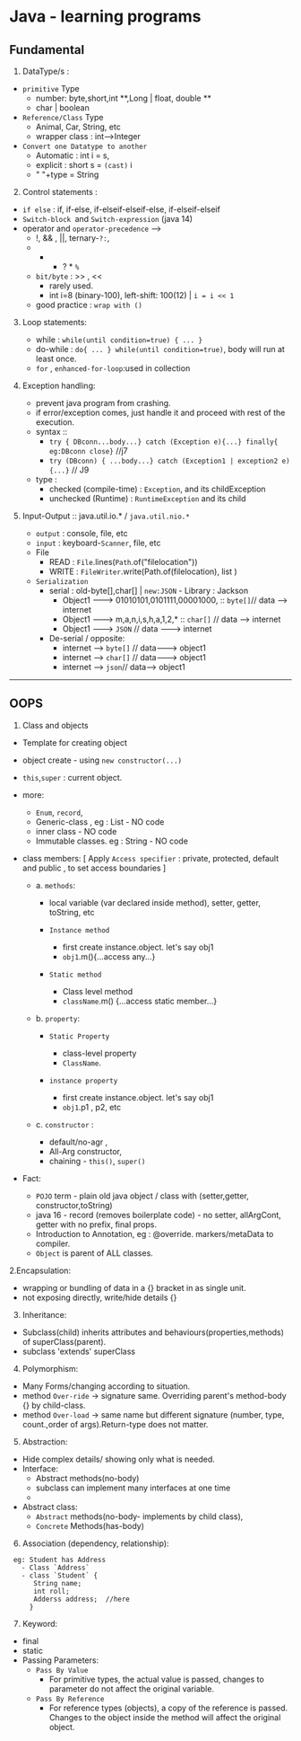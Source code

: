 # Java - learning programs

## Fundamental
1. DataType/s :
  - `primitive` Type
    - number: byte,short,int **,Long | float, double **
    - char | boolean
  - `Reference/Class` Type
    - Animal, Car, String, etc
    - wrapper class : int-->Integer
  - `Convert one Datatype to another`
    - Automatic : int i = s,
    - explicit : short s = `(cast)` i
    - " "+type = String

2. Control statements :
  - `if else` : if, if-else, if-elseif-elseif-else, if-elseif-elseif
  - `Switch-block `and `Switch-expression` (java 14)
  - operator and `operator-precedence` -->
    - !, && , ||, ternary-`?:`,
    - + - ? * `%`
    - `bit/byte` :  >> , <<
      - rarely used.
      - int i=8 (binary-100), left-shift: 100(12) | `i = i << 1`
    - good practice : `wrap with ()`

3. Loop statements:
   - while :   `while(until condition=true) { ... }`
   - do-while : `do{ ... } while(until condition=true)`, body will run at least once.
   - `for` , `enhanced-for-loop`:used in collection

4. Exception handling:
   - prevent java program from crashing.
   - if error/exception comes, just handle it and proceed with rest of the execution.
   - syntax ::
     - `try { DBconn...body...} catch (Exception e){...} finally{ eg:DBconn close}` //j7
     - `try (DBconn) { ...body...} catch (Exception1 | exception2 e){...}` // J9
   - type :
     - checked (compile-time) : `Exception`, and its childException
     - unchecked (Runtime) :    `RuntimeException` and its child

5. Input-Output :: java.util.io.* / `java.util.nio.*`
   - `output` : console, file, etc
   - `input` : keyboard-`Scanner`, file, etc
   - File
     - READ :  `File`.lines(`Path`.of("filelocation"))
     - WRITE : `FileWriter`.write(Path.of(filelocation), list<String> )
   - `Serialization`
     - serial : old-byte[],char[] | `new:JSON` - Library : Jackson
       - Object1 ---> 01010101,0101111,00001000, ::  `byte[]`// data --> internet
       - Object1 ---> m,a,n,i,s,h,a,1,2,* :: `char[]` // data --> internet
       - Object1 ---> `JSON` // data ---> internet
     - De-serial / opposite:
       - internet -->  `byte[]` // data---> object1
       - internet -->  `char[]` // data---> object1
       - internet -->  `json`// data--> object1

---
## OOPS
1. Class and objects
  - Template for creating object
  - object create - using `new constructor(...)`
  - `this`,`super` : current object.
  - more:
    - `Enum`, `record`,
    - Generic-class <T>, eg : List<T>  - NO code
    - inner class - NO  code
    - Immutable classes. eg : String - NO code

- class members: [ Apply `Access specifier` : private, protected, default and public , to set access boundaries ]
  - a. `methods`:
    - local variable (var declared inside method), setter, getter, toString, etc
    - `Instance method`
      - first create instance.object. let's say obj1
      - `obj1`.m(){...access any...}

    - `Static method`
      - Class level method
      - `className`.m() {...access static member...}

  - b. `property`:
    - `Static Property`
      - class-level property
      - `ClassName`.<static-property>

    - `instance property`
      - first create instance.object. let's say obj1
      - `obj1`.p1 , p2, etc

  - c. `constructor` :
    - default/no-agr ,
    - All-Arg constructor,
    - chaining - `this()`, `super()`

- Fact:
  - `POJO` term - plain old java object / class with (setter,getter, constructor,toString)
  - java 16 - record (removes boilerplate code) - no setter, allArgCont, getter with no prefix, final props.
  - Introduction to Annotation, eg : @override. markers/metaData to compiler.
  - `Object` is parent of ALL classes.

2.Encapsulation:
- wrapping or bundling of data in a {} bracket in as single unit.
- not exposing directly, write/hide details {}


3. Inheritance:
- Subclass(child) inherits attributes and behaviours(properties,methods) of superClass(parent).
- subclass 'extends' superClass

4. Polymorphism:
- Many Forms/changing according to situation.
- method `Over-ride` -> signature same. Overriding parent's method-body {} by child-class.
- method `Over-load` -> same name but different signature (number, type, count.,order of args).Return-type does not matter.

5. Abstraction:
- Hide complex details/ showing only what is needed.
- Interface:
  - Abstract methods(no-body)
  - subclass can implement many interfaces at one time
  -
- Abstract class:
   - `Abstract` methods(no-body- implements by child class),
   - `Concrete` Methods(has-body)

6. Association (dependency, relationship):
```
 eg: Student has Address
   - Class `Address`
   - class `Student` {
      String name;
      int roll;
      Adderss address;  //here
     }
```
7. Keyword:
- final
- static
- Passing Parameters:
  - `Pass By Value`
    - For primitive types, the actual value is passed, changes to parameter do not affect the original variable.
  - `Pass By Reference`
    - For reference types (objects), a copy of the reference is passed. Changes to the object inside the method will affect the original object.


